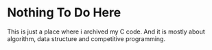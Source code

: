 # Nothing To Do Here
This is just a place where i archived my C code. And it is mostly about algorithm, data structure and competitive programming.
